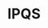 ---
facebook: https://facebook.com/IPQualityScore
git: https://github.com/IPQualityScore
instagram: https://instagram.com/ipqualityscore
linkedin: https://linkedin.com/company/ipqualityscore
logohandle: ipqualityscore
sort: ipqualityscore
title: IPQS
twitter: https://x.com/IPQS
website: https://www.ipqualityscore.com/
---
